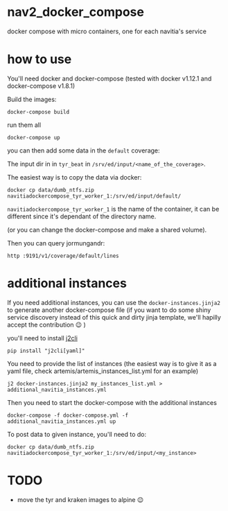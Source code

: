 # nav2_docker_compose
docker compose with micro containers, one for each navitia's service

# how to use
You'll need docker and docker-compose (tested with docker v1.12.1 and docker-compose v1.8.1)

Build the images:

`docker-compose build`

run them all

`docker-compose up`

you can then add some data in the `default` coverage:

The input dir in in `tyr_beat` in `/srv/ed/input/<name_of_the_coverage>`.

The easiest way is to copy the data via docker:

`docker cp data/dumb_ntfs.zip navitiadockercompose_tyr_worker_1:/srv/ed/input/default/`

`navitiadockercompose_tyr_worker_1` is the name of the container, it can be different since it's dependant of the directory name.

(or you can change the docker-compose and make a shared volume).

Then you can query jormungandr:

`http :9191/v1/coverage/default/lines`

# additional instances
If you need additional instances, you can use the `docker-instances.jinja2` to generate another docker-compose file (if you want to do some shiny service discovery instead of this quick and dirty jinja template, we'll hapilly accept the contribution :wink: )

you'll need to install [j2cli](https://github.com/kolypto/j2cli)

`pip install "j2cli[yaml]"`

You need to provide the list of instances (the easiest way is to give it as a yaml file, check artemis/artemis_instances_list.yml for an example)

`j2 docker-instances.jinja2 my_instances_list.yml > additional_navitia_instances.yml`

Then you need to start the docker-compose with the additional instances

`docker-compose -f docker-compose.yml -f additional_navitia_instances.yml up`

To post data to given instance, you'll need to do:

`docker cp data/dumb_ntfs.zip navitiadockercompose_tyr_worker_1:/srv/ed/input/<my_instance>`

# TODO
- move the tyr and kraken images to alpine :wink:
